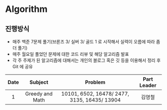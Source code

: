 # Algorithm
## 진행방식
- 매주 백준 7문제 풀기(브론즈 3/ 실버 3/ 골드 1 로 시작해서 실력이 오름에 따라 좀 더 풀기)
- 매주 월요일 풀었던 문제에 대한 코드 리뷰 및 해당 알고리즘 발표
- 각 주 주제가 된 알고리즘에 대해서는 개인의 블로그 혹은 깃 등을 이용해서 정리 후 Git 에 공유

|Date|Subject|Problem|Part Leader|
|:---:|:---:|:---:|:---:|
|1|Greedy and Math|10101, 6502, 16478/ 2477, 3135, 16435/ 13904 |김영철|
